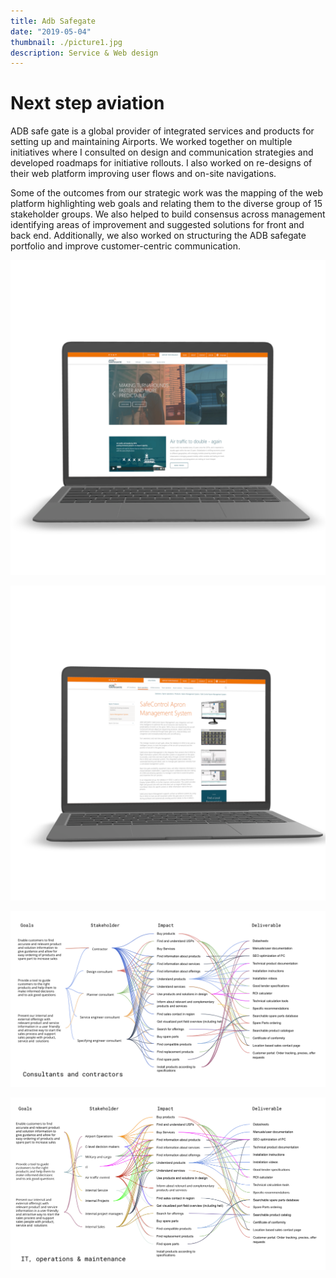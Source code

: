 ```yaml
---
title: Adb Safegate
date: "2019-05-04"
thumbnail: ./picture1.jpg
description: Service & Web design
---
```


# Next step aviation

ADB safe gate is a global provider of integrated services and products for setting up and maintaining Airports. 
We worked together on multiple initiatives where I consulted on design and communication strategies and developed roadmaps for initiative rollouts.  I also worked on re-designs of their web platform improving user flows and on-site navigations.    

Some of the outcomes from our strategic work was the mapping of the web platform highlighting web goals and relating them to the diverse group of 15 stakeholder groups. We also helped to build consensus across management identifying areas of improvement and suggested solutions for front and back end. 
Additionally, we also worked on structuring the ADB safegate portfolio and improve customer-centric communication.

![Title](./picture4.png)

![Title](./picture5.png)

![Title](./picture2.png)

![Title](./picture3.png)

